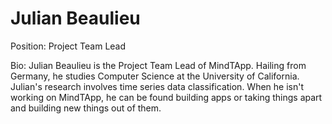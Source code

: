 # Julian Beaulieu
Position: Project Team Lead

Bio:
Julian Beaulieu is the Project Team Lead of MindTApp. Hailing from Germany,
he studies Computer Science at the University of California. Julian's research
involves time series data classification. When he isn't working on MindTApp,
he can be found building apps or taking things apart and building new things out of them.
